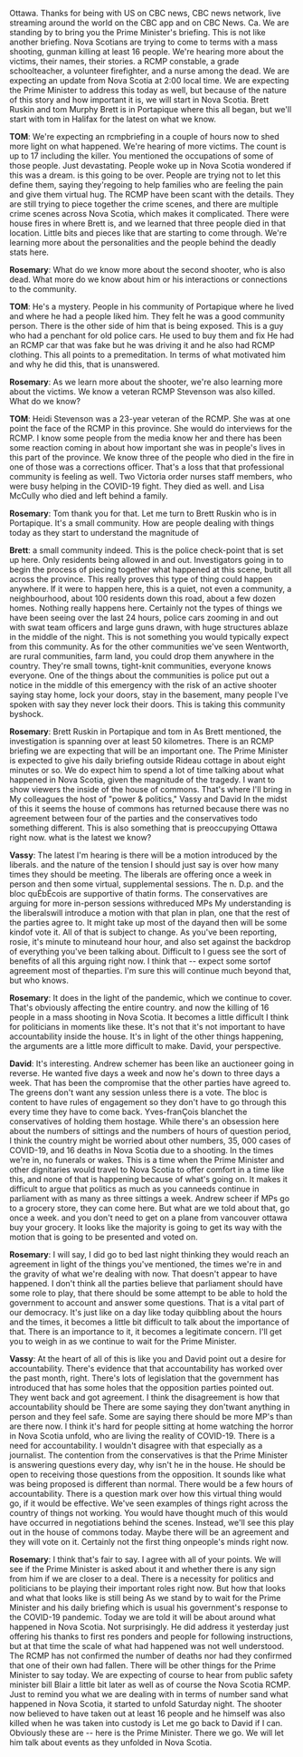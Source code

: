 

Ottawa.
Thanks for being with US on CBC news, CBC news network, live streaming around the world on the CBC app and on CBC News.
Ca. We are standing by to bring you the Prime Minister's briefing.
This is not like another briefing.
Nova Scotians are trying to come to terms with a mass shooting, gunman killing at least 16 people.
We're hearing more about the victims, their names, their stories.
a RCMP constable, a grade schoolteacher, a volunteer firefighter, and a nurse among the dead.
We are expecting an update from Nova Scotia at 2:00 local time.
We are expecting the Prime Minister to address this today as well, but because of the nature of this story and how important it is, we will start in Nova Scotia.
Brett Ruskin and tom Murphy  Brett is in Portapique where this all began, but we'll start with tom in Halifax for the latest on what we know.



**TOM**:
We're expecting an rcmpbriefing in a couple of hours now to shed more light on what happened.
We're hearing of more victims.
The count is up to 17 including the killer.
You mentioned the occupations of some of those people.
Just devastating.
People woke up in Nova Scotia wondered if this was a dream.
is this going to be over.
People are trying not to let this define them, saying they'regoing to help families who are feeling the pain and give them virtual hug.
The RCMP have been scant with the details.
They are still trying to piece together the crime scenes, and there are multiple crime scenes across Nova Scotia, which makes it complicated.
There were house fires in  where Brett is, and we learned that three people died in that location.
Little bits and pieces like that are starting to come through.
We're learning more about the personalities and the people behind the deadly stats here.



**Rosemary**:
What do we know more about the second shooter, who is also dead.
What more do we know about him or his interactions or connections to the community.



**TOM**:
He's a mystery.
People in his community of Portapique where he lived and  where he had a  people liked him.
They felt he was a good community person.
There is the other side of him that is being exposed.
This is a guy who had a penchant for old police cars.
He used to buy them and fix  He had an RCMP car that was fake but he was driving it and he also had RCMP clothing.
This all points to a premeditation.
In terms of what motivated him and why he did this, that is unanswered.



**Rosemary**:
As we learn more about the shooter, we're also learning more about the victims.
We know a veteran RCMP  Stevenson was also killed.
What do we know?



**TOM**:
Heidi Stevenson was a 23-year veteran of the RCMP.
She was at one point the face of the RCMP in this province.
She would do interviews for the RCMP.
I know some people from the media know her and there has been some reaction coming in about how important she was in people's lives in this part of the province.
We know three of the people who died in the fire in  one of those was a corrections officer.
That's a loss that that professional community is feeling as well.
Two Victoria order nurses staff members, who were busy helping in the COVID-19 fight.
They died as well.
and Lisa McCully who died and left behind a family.



**Rosemary**:
Tom  thank you for that.
Let me turn to Brett Ruskin who is in Portapique.
It's a small community.
How are people dealing with things today as they start to understand the magnitude of 



**Brett**:
a small community indeed.
This is the police check-point that is set up here.
Only residents being allowed in and out.
Investigators going in to begin the process of piecing together what happened at this scene, butit  all across the province.
This really proves this type of thing could happen anywhere.
If it were to happen here, this is a quiet, not even a community, a neighbourhood, about 100 residents down this road, about a few dozen homes.
Nothing really happens here.
Certainly not the types of things we have been seeing over the last 24 hours, police cars zooming in and out with swat team officers and large guns drawn, with huge structures ablaze in the middle of the night.
This is not something you would typically expect from this community.
As for the other communities we've seen Wentworth,     are rural communities, farm land, you could drop them anywhere in the country.
They're small towns, tight-knit communities, everyone knows everyone.
One of the things about the communities is police put out a notice in the middle of this emergency with the risk of an active shooter saying stay home, lock your doors, stay in the basement, many people I've spoken with say they never lock their doors.
This is taking this community byshock.



**Rosemary**:
Brett Ruskin in Portapique and tom  in  As Brett mentioned, the investigation is spanning over at least 50 kilometres.
There is an RCMP briefing we are expecting that will be an important one.
The Prime Minister is expected to give his daily briefing outside Rideau cottage in about eight minutes or so. We do expect him to spend a lot of time talking about what happened in Nova Scotia, given the magnitude of the tragedy.
I want to show viewers the inside of the house of commons.
That's where I'll bring in My colleagues the host of "power & politics," Vassy  and David  In the midst of this it seems the house of commons has returned because there was no agreement between four of the parties and the conservatives todo something different.
This is also something that is preoccupying Ottawa right now.
 what is the latest we know?



**Vassy**:
The latest I'm hearing is there will be a motion introduced by the liberals.
and the nature of the tension I should just say is over how many times they should be meeting.
The liberals are offering once a week in person and then some virtual, supplemental sessions.
The n. D.p. and the bloc quÉbÉcois are supportive of thatin  forms.
The conservatives are arguing for more in-person sessions withreduced MPs  My understanding is the liberalswill introduce a motion with that plan in plan, one that the rest of the parties agree to. It might take up most of the dayand then  will be some kindof vote  it. All of that is subject to change.
As you've been reporting, rosie, it's  minute to minuteand hour  hour, and also set against the backdrop of everything you've been talking about.
Difficult to I guess see the sort of benefits of all this arguing right now.
I think that -- expect some sortof agreement  most of theparties.
I'm  sure this will continue much beyond that, but who knows.



**Rosemary**:
It does in the light of the pandemic, which we continue to cover.
That's obviously affecting the entire country.
and now the killing of 16 people in a mass shooting in Nova Scotia.
It becomes a little difficult I think for politicians in moments like these.
It's not that it's not important to have accountability inside the house.
It's in light of the other things happening, the arguments are a little more difficult to make.
David, your perspective.



**David**:
It's interesting.
Andrew schemer has been like an auctioneer going in reverse.
He wanted five days a week and now he's down to three days a week.
That has been the compromise that the other parties have agreed to. The greens don't want any session unless there is a vote.
The bloc is content to have rules of engagement so they don't have to go through this every time they have to come back.
Yves-franÇois blanchet  the conservatives of holding them hostage.
While there's an obsession here about the numbers of sittings and the numbers of hours of question period, I think the country might be worried about other numbers, 35, 000 cases of COVID-19, and 16 deaths in Nova Scotia due to a shooting.
In the times we're in, no funerals or wakes.
This is a time when the Prime Minister and other dignitaries would travel to Nova Scotia to offer comfort in a time like this, and none of that is happening because of what's going on. It makes it difficult to argue that politics as much as you canneeds  continue in parliament with as many as three sittings a week.
Andrew scheer  if MPs  go to a grocery store, they can come here.
But what are we told about that, go once a week.
and you don't need to get on a plane from vancouver  ottawa  buy your grocery.
It looks like the majority is going to get its way with the motion that is going to be presented and voted on.



**Rosemary**:
I will say, I did go to bed last night thinking they would reach an agreement in light of the things you've mentioned, the times we're in and the gravity of what we're dealing with now.
That doesn't appear to have happened.
I don't think all the parties believe that parliament should have some role to play, that there should be some attempt to be able to hold the government to account and answer some questions.
That is a vital part of our democracy.
It's just like on a day like today quibbling about the hours and the times, it becomes a little bit difficult to talk about the importance of that.
There is an importance to it, it becomes a legitimate concern.
 I'll get you to weigh in as we continue to wait for the Prime Minister.



**Vassy**:
At the heart of all of this is like you and David point out a desire for accountability.
There's evidence that that accountability has worked over the past month, right.
There's lots of legislation that the government has introduced that has some holes that the opposition parties pointed out.
They went back and got agreement.
I think the disagreement is how that accountability should be  There are some saying they don'twant anything in person and they feel safe.
Some are saying there should be more MP's than are there now.
I think it's hard for people sitting at home watching the horror in Nova Scotia unfold, who are living the reality of COVID-19. There is a need for accountability.
I wouldn't disagree with that especially as a journalist.
The contention from the conservatives is that the Prime Minister is answering questions every day, why isn't he in the house.
He should be open to receiving those questions from the opposition.
It sounds like what was being proposed is different than normal.
There would be a few hours of accountability.
There is a question mark over how this virtual thing would go, if it would be effective.
We've seen examples of things right across the country of things not working.
You would have thought much of this would have occurred in negotiations behind the scenes.
Instead, we'll see this play out in the house of commons today.
Maybe there will be an agreement and they will vote on it. Certainly not the first thing onpeople's minds right now.



**Rosemary**:
I think that's fair to say.
I agree with all of your points.
We will see if the Prime Minister is asked about it and whether there is any sign from him if we are closer to a deal.
There is a necessity for politics and politicians to be playing their important roles right now.
But how that looks and what that looks like is still being  As we stand by to wait for the Prime Minister and his daily briefing which is usual his government's response to the COVID-19 pandemic.
Today we are told it will be about around what happened in Nova Scotia.
Not surprisingly.
He did address it yesterday  just offering his thanks to first res ponders and people for following instructions, but at that time the scale of what had happened was not well understood.
The RCMP has not confirmed the number of deaths nor had they confirmed that one of their own had fallen.
There will be other things for the Prime Minister to say today.
We are expecting of course to hear from public safety minister bill Blair a little bit later as well as of course the Nova Scotia RCMP.
Just to remind you what we are dealing with in terms of number sand what happened in Nova Scotia, it started to unfold Saturday night.
The shooter now believed to have taken out at least 16 people and he himself was also killed when he was taken into custody is  Let me go back to David if I can.
Obviously these are -- here is the Prime Minister.
There we go. We will let him talk about events as they unfolded in Nova Scotia.
